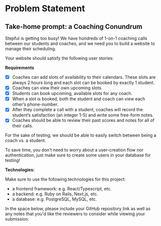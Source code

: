 # Problem Statement

## Take-home prompt: a Coaching Conundrum

Stepful is getting too busy! We have hundreds of 1-on-1 coaching calls between our students and coaches, and we need you to build a website to manage their scheduling.

Your website should satisfy the following user stories:

**Requirements**
- [X] Coaches can add slots of availability to their calendars. These slots are always 2 hours long and each slot can be booked by exactly 1 student.
- [X] Coaches can view their own upcoming slots.
- [X] Students can book upcoming, available slots for any coach.
- [X] When a slot is booked, both the student and coach can view each other’s phone-number.
- [X] After they complete a call with a student, coaches will record the student’s satisfaction (an integer 1-5) and write some free-form notes.
- [X] Coaches should be able to review their past scores and notes for all of their calls.

For the sake of testing, we should be able to easily switch between being a coach vs. a student.

To save time, you don’t need to worry about a user-creation flow nor authentication, just make sure to create some users in your database for testing!

**Technologies:**

Make sure to use the following technologies for this project:

- a frontend framework: e.g. React/Typescript, etc.
- a backend: e.g. Ruby on Rails, Next.js, etc.
- a database: e.g. PostgreSQL, MySQL, etc.

In the space below, please include your GitHub repository link as well as any notes that you'd like the reviewers to consider while viewing your submission.